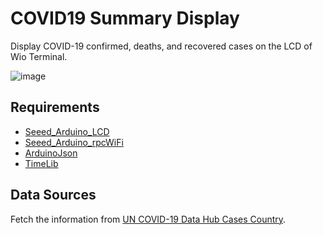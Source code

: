 COVID19 Summary Display
=======================

Display COVID-19 confirmed, deaths, and recovered cases on the LCD of Wio Terminal.

![image](https://i.imgur.com/C7ilaAu.jpg)

## Requirements
- [Seeed_Arduino_LCD](https://github.com/Seeed-Studio/Seeed_Arduino_LCD)
- [Seeed_Arduino_rpcWiFi](https://github.com/Seeed-Studio/Seeed_Arduino_rpcWiFi)
- [ArduinoJson](https://github.com/bblanchon/ArduinoJson)
- [TimeLib](https://github.com/PaulStoffregen/Time)

## Data Sources
Fetch the information from [UN COVID-19 Data Hub Cases Country](https://covid-19-data.unstatshub.org/datasets/1cb306b5331945548745a5ccd290188e_2).
